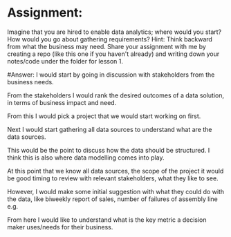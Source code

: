 # Assignment:

Imagine that you are hired to enable data analytics; where would you start? How would you go about gathering requirements? Hint: Think backward from what the business may need. Share your assignment with me by creating a repo (like this one if you haven't already) and writing down your notes/code under the folder for lesson 1.

#Answer:
I would start by going in discussion with stakeholders from the business needs.

From the stakeholders I would rank the desired outcomes of a data solution, in terms of business impact and need.

From this I would pick a project that we would start working on first.

Next I would start gathering all data sources to understand what are the data sources.

This would be the point to discuss how the data should be structured. I think this is also where data modelling comes into play.

At this point that we know all data sources, the scope of the project it would be good timing to review with relevant stakeholders, what they like to see.

However, I would make some initial suggestion with what they could do with the data, like biweekly report of sales, number of failures of assembly line e.g.

From here I would like to understand what is the key metric a decision maker uses/needs for their business.